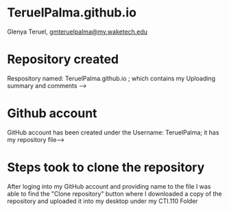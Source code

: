 # TeruelPalma.github.io

Glenya Teruel, gmteruelpalma@my.waketech.edu
 
# Repository created 
 Respository named: TeruelPalma.github.io ; which contains my Uploading summary and comments -->
# Github account 
GitHub account has been created under the Username: TeruelPalma; 
it has my repository file-->


# Steps took to clone the repository 
After loging into my GitHub account and providing name to the file I was able to find the "Clone repository" button where I downloaded a copy of the repository and uploaded it into my desktop under my CTI.110 Folder 



